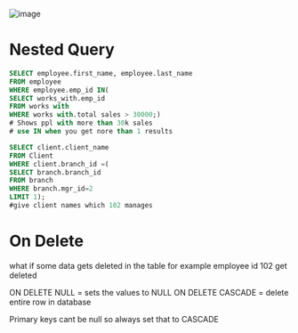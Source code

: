 ![image](https://user-images.githubusercontent.com/102249128/201436471-2d754635-663e-467d-b8c2-d64e95dfa41f.png)

# Nested Query

```SQL
SELECT employee.first_name, employee.last_name
FROM employee
WHERE employee.emp_id IN(
SELECT works_with.emp_id
FROM works with
WHERE works with.total sales > 30000;)
# Shows ppl with more than 30k sales
# use IN when you get nore than 1 results 

SELECT client.client_name
FROM Client
WHERE client.branch_id =(
SELECT branch.branch_id
FROM branch
WHERE branch.mgr_id=2
LIMIT 1);
#give client names which 102 manages
```

# On Delete
what if some data gets deleted in the table for example employee id 102 get deleted

ON DELETE NULL = sets the values to NULL
ON DELETE CASCADE = delete entire row in database

Primary keys cant be null so always set that to CASCADE
